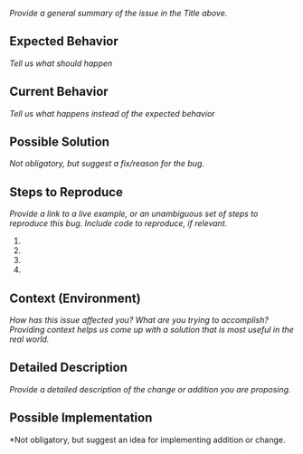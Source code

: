 *Provide a general summary of the issue in the Title above.*

## Expected Behavior

*Tell us what should happen*

## Current Behavior

*Tell us what happens instead of the expected behavior*

## Possible Solution

*Not obligatory, but suggest a fix/reason for the bug*.

## Steps to Reproduce

*Provide a link to a live example, or an unambiguous set of steps to reproduce this bug. Include code to reproduce, if relevant.*

1.
2.
3.
4.

## Context (Environment)

*How has this issue affected you? What are you trying to accomplish? Providing context helps us come up with a solution that is most useful in the real world.*

## Detailed Description

*Provide a detailed description of the change or addition you are proposing.*

## Possible Implementation

*Not obligatory, but suggest an idea for implementing addition or change.

